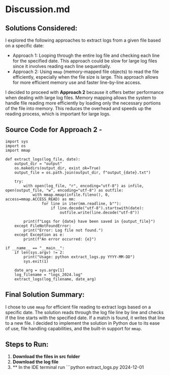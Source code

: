 # Discussion.md

## Solutions Considered:
I explored the following approaches to extract logs from a given file based on a specific date:

- Approach 1: Looping through the entire log file and checking each line for the specified date. This approach could be slow for large log files since it involves reading each line sequentially.
- Approach 2: Using `mmap` (memory-mapped file objects) to read the file efficiently, especially when the file size is large. This approach allows for more efficient memory use and faster line-by-line access.

I decided to proceed with **Approach 2** because it offers better performance when dealing with large log files. Memory mapping allows the system to handle file reading more efficiently by loading only the necessary portions of the file into memory. This reduces the overhead and speeds up the reading process, which is important for large logs.

## Source Code for Approach 2 -
```
import sys
import os
import mmap

def extract_logs(log_file, date):
    output_dir = "output"
    os.makedirs(output_dir, exist_ok=True)
    output_file = os.path.join(output_dir, f"output_{date}.txt")

    try:
        with open(log_file, "r", encoding="utf-8") as infile, open(output_file, "w", encoding="utf-8") as outfile:
            with mmap.mmap(infile.fileno(), 0, access=mmap.ACCESS_READ) as mm:
                for line in iter(mm.readline, b""):
                    if line.decode("utf-8").startswith(date):
                        outfile.write(line.decode("utf-8"))
        
        print(f"Logs for {date} have been saved in {output_file}")
    except FileNotFoundError:
        print("Error: Log file not found.")
    except Exception as e:
        print(f"An error occurred: {e}")

if __name__ == "__main__":
    if len(sys.argv) != 2:
        print("Usage: python extract_logs.py YYYY-MM-DD")
        sys.exit(1)

    date_arg = sys.argv[1]
    log_filename = "logs_2024.log"  
    extract_logs(log_filename, date_arg)

```
## Final Solution Summary:
I chose to use `mmap` for efficient file reading to extract logs based on a specific date. The solution reads through the log file line by line and checks if the line starts with the specified date. If a match is found, it writes that line to a new file. I decided to implement the solution in Python due to its ease of use, file handling capabilities, and the built-in support for `mmap`.

## Steps to Run:
1. **Download the files in src folder**
2. **Download the log file**
3. ** In the IDE terminal run ```python extract_logs.py 2024-12-01
``` to get the output in output folder in the IDE output folder**    
